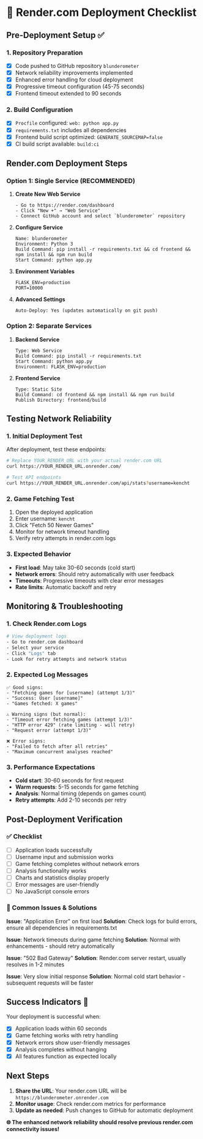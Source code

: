# 🚀 Render.com Deployment Checklist

## Pre-Deployment Setup ✅

### 1. Repository Preparation
- [x] Code pushed to GitHub repository `blunderometer`
- [x] Network reliability improvements implemented
- [x] Enhanced error handling for cloud deployment
- [x] Progressive timeout configuration (45-75 seconds)
- [x] Frontend timeout extended to 90 seconds

### 2. Build Configuration
- [x] `Procfile` configured: `web: python app.py`
- [x] `requirements.txt` includes all dependencies
- [x] Frontend build script optimized: `GENERATE_SOURCEMAP=false`
- [x] CI build script available: `build:ci`

## Render.com Deployment Steps

### Option 1: Single Service (RECOMMENDED)

1. **Create New Web Service**
   ```
   - Go to https://render.com/dashboard
   - Click "New +" → "Web Service"
   - Connect GitHub account and select `blunderometer` repository
   ```

2. **Configure Service**
   ```
   Name: blunderometer
   Environment: Python 3
   Build Command: pip install -r requirements.txt && cd frontend && npm install && npm run build
   Start Command: python app.py
   ```

3. **Environment Variables**
   ```
   FLASK_ENV=production
   PORT=10000
   ```

4. **Advanced Settings**
   ```
   Auto-Deploy: Yes (updates automatically on git push)
   ```

### Option 2: Separate Services

1. **Backend Service**
   ```
   Type: Web Service
   Build Command: pip install -r requirements.txt
   Start Command: python app.py
   Environment: FLASK_ENV=production
   ```

2. **Frontend Service**
   ```
   Type: Static Site
   Build Command: cd frontend && npm install && npm run build
   Publish Directory: frontend/build
   ```

## Testing Network Reliability

### 1. Initial Deployment Test
After deployment, test these endpoints:
```bash
# Replace YOUR_RENDER_URL with your actual render.com URL
curl https://YOUR_RENDER_URL.onrender.com/

# Test API endpoints
curl https://YOUR_RENDER_URL.onrender.com/api/stats?username=kencht
```

### 2. Game Fetching Test
1. Open the deployed application
2. Enter username: `kencht`
3. Click "Fetch 50 Newer Games"
4. Monitor for network timeout handling
5. Verify retry attempts in render.com logs

### 3. Expected Behavior
- **First load**: May take 30-60 seconds (cold start)
- **Network errors**: Should retry automatically with user feedback
- **Timeouts**: Progressive timeouts with clear error messages
- **Rate limits**: Automatic backoff and retry

## Monitoring & Troubleshooting

### 1. Check Render.com Logs
```bash
# View deployment logs
- Go to render.com dashboard
- Select your service
- Click "Logs" tab
- Look for retry attempts and network status
```

### 2. Expected Log Messages
```
✅ Good signs:
- "Fetching games for [username] (attempt 1/3)"
- "Success: User [username]"
- "Games fetched: X games"

⚠️ Warning signs (but normal):
- "Timeout error fetching games (attempt 1/3)"
- "HTTP error 429" (rate limiting - will retry)
- "Request error (attempt 1/3)"

❌ Error signs:
- "Failed to fetch after all retries"
- "Maximum concurrent analyses reached"
```

### 3. Performance Expectations
- **Cold start**: 30-60 seconds for first request
- **Warm requests**: 5-15 seconds for game fetching
- **Analysis**: Normal timing (depends on games count)
- **Retry attempts**: Add 2-10 seconds per retry

## Post-Deployment Verification

### ✅ Checklist
- [ ] Application loads successfully
- [ ] Username input and submission works
- [ ] Game fetching completes without network errors
- [ ] Analysis functionality works
- [ ] Charts and statistics display properly
- [ ] Error messages are user-friendly
- [ ] No JavaScript console errors

### 🔧 Common Issues & Solutions

**Issue**: "Application Error" on first load
**Solution**: Check logs for build errors, ensure all dependencies in requirements.txt

**Issue**: Network timeouts during game fetching
**Solution**: Normal with enhancements - should retry automatically

**Issue**: "502 Bad Gateway"
**Solution**: Render.com server restart, usually resolves in 1-2 minutes

**Issue**: Very slow initial response
**Solution**: Normal cold start behavior - subsequent requests will be faster

## Success Indicators 🎉

Your deployment is successful when:
- [x] Application loads within 60 seconds
- [x] Game fetching works with retry handling
- [x] Network errors show user-friendly messages
- [x] Analysis completes without hanging
- [x] All features function as expected locally

## Next Steps

1. **Share the URL**: Your render.com URL will be `https://blunderometer.onrender.com`
2. **Monitor usage**: Check render.com metrics for performance
3. **Update as needed**: Push changes to GitHub for automatic deployment

**🌐 The enhanced network reliability should resolve previous render.com connectivity issues!**
